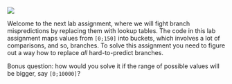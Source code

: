 [<img src="../../../img/LookupTables1.png">](https://www.youtube.com/watch?v=bhz4t5QYApE&list=PLRWO2AL1QAV6bJAU2kgB4xfodGID43Y5d)

Welcome to the next lab assignment, where we will fight branch mispredictions by replacing them with lookup tables. The code in this lab assignment maps values from `[0;150]` into buckets, which involves a lot of comparisons, and so, branches. To solve this assignment you need to figure out a way how to replace *all* hard-to-predict branches.

Bonus question: how would you solve it if the range of possible values will be bigger, say `[0;10000]`?
